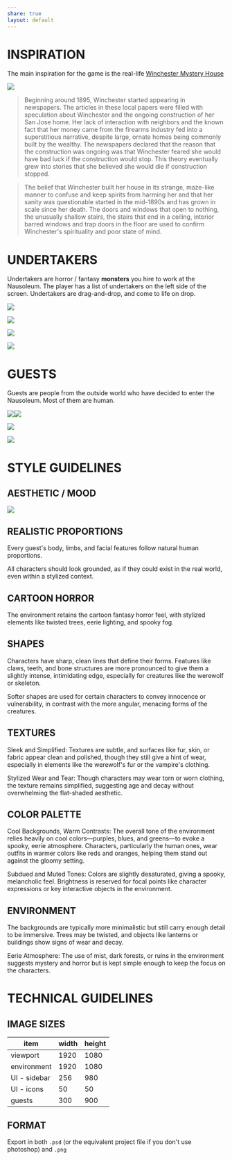 ```yaml
---
share: true
layout: default
---
```


# INSPIRATION

The main inspiration for the game is the real-life [Winchester Mystery House](https://winchestermysteryhouse.com)

![](Attachments/winchester-front-of-house.jpg)

> Beginning around 1895, Winchester started appearing in newspapers. The articles in these local papers were filled with speculation about Winchester and the ongoing construction of her San Jose home. Her lack of interaction with neighbors and the known fact that her money came from the firearms industry fed into a superstitious narrative, despite large, ornate homes being commonly built by the wealthy. The newspapers declared that the reason that the construction was ongoing was that Winchester feared she would have bad luck if the construction would stop. This theory eventually grew into stories that she believed she would die if construction stopped.

> The belief that Winchester built her house in its strange, maze-like manner to confuse and keep spirits from harming her and that her sanity was questionable started in the mid-1890s and has grown in scale since her death. The doors and windows that open to nothing, the unusually shallow stairs, the stairs that end in a ceiling, interior barred windows and trap doors in the floor are used to confirm Winchester's spirituality and poor state of mind.

# UNDERTAKERS

Undertakers are horror / fantasy **monsters** you hire to work at the Nausoleum. The player has a list of undertakers on the left side of the screen. Undertakers are drag-and-drop, and come to life on drop.

![](Attachments/skelly_arm.png)

![](Attachments/SparklyVampire.png)

![](Attachments/spider_sisters.png)

![](Attachments/therewolf.png)

# GUESTS

Guests are people from the outside world who have decided to enter the Nausoleum. Most of them are human.

![](Attachments/project_1_en-20240925095903554.webp)![](Attachments/project_1_en-20240925095852168.webp)

![](Attachments/project_1_en-20240925095835766.webp)

![](Attachments/project_1_en-20240925095819901.webp)

# STYLE GUIDELINES

## AESTHETIC / MOOD

![](Attachments/bj.gif)

## REALISTIC PROPORTIONS

Every guest's body, limbs, and facial features follow natural human proportions.

All characters should look grounded, as if they could exist in the real world, even within a stylized context.

## CARTOON HORROR

The environment retains the cartoon fantasy horror feel, with stylized elements like twisted trees, eerie lighting, and spooky fog.

## SHAPES

Characters have sharp, clean lines that define their forms. Features like claws, teeth, and bone structures are more pronounced to give them a slightly intense, intimidating edge, especially for creatures like the werewolf or skeleton.

Softer shapes are used for certain characters to convey innocence or vulnerability, in contrast with the more angular, menacing forms of the creatures.

## TEXTURES

Sleek and Simplified: Textures are subtle, and surfaces like fur, skin, or fabric appear clean and polished, though they still give a hint of wear, especially in elements like the werewolf's fur or the vampire's clothing.

Stylized Wear and Tear: Though characters may wear torn or worn clothing, the texture remains simplified, suggesting age and decay without overwhelming the flat-shaded aesthetic.

## COLOR PALETTE

Cool Backgrounds, Warm Contrasts: The overall tone of the environment relies heavily on cool colors—purples, blues, and greens—to evoke a spooky, eerie atmosphere. Characters, particularly the human ones, wear outfits in warmer colors like reds and oranges, helping them stand out against the gloomy setting.

Subdued and Muted Tones: Colors are slightly desaturated, giving a spooky, melancholic feel. Brightness is reserved for focal points like character expressions or key interactive objects in the environment.

## ENVIRONMENT

The backgrounds are typically more minimalistic but still carry enough detail to be immersive. Trees may be twisted, and objects like lanterns or buildings show signs of wear and decay.

Eerie Atmosphere: The use of mist, dark forests, or ruins in the environment suggests mystery and horror but is kept simple enough to keep the focus on the characters.

# TECHNICAL GUIDELINES

## IMAGE SIZES

| item         | width | height |
| ------------ | ----- | ------ |
| viewport     | 1920  | 1080   |
| environment  | 1920  | 1080   |
| UI - sidebar | 256   | 980    |
| UI - icons   | 50    | 50     |
| guests       | 300   | 900    |

## FORMAT

Export in both `.psd` (or the equivalent project file if you don't use photoshop) and `.png`
